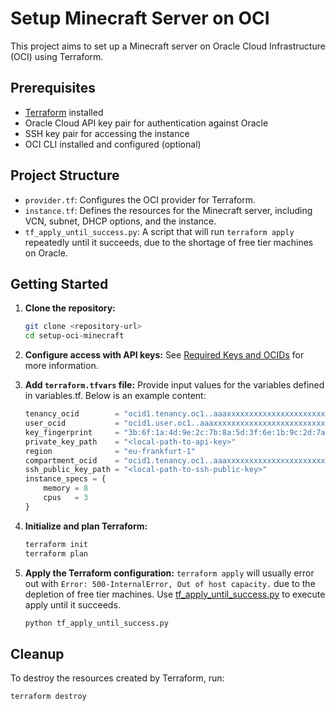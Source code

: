 # Setup Minecraft Server on OCI

This project aims to set up a Minecraft server on Oracle Cloud Infrastructure (OCI) using Terraform.

## Prerequisites

- [Terraform](https://www.terraform.io/downloads.html) installed
- Oracle Cloud API key pair for authentication against Oracle
- SSH key pair for accessing the instance
- OCI CLI installed and configured (optional)

## Project Structure

- `provider.tf`: Configures the OCI provider for Terraform.
- `instance.tf`: Defines the resources for the Minecraft server, including VCN, subnet, DHCP options, and the instance.
- `tf_apply_until_success.py`: A script that will run `terraform apply` repeatedly until it succeeds, due to the shortage of free tier machines on Oracle.

## Getting Started

1. **Clone the repository:**
    ```sh
    git clone <repository-url>
    cd setup-oci-minecraft
    ```

1. **Configure access with API keys:**
    See [Required Keys and OCIDs](https://docs.oracle.com/en-us/iaas/Content/API/Concepts/apisigningkey.htm#Required_Keys_and_OCIDs) for more information.

1. **Add `terraform.tfvars` file:**
    Provide input values for the variables defined in variables.tf. Below is an example content:
    ```tf
    tenancy_ocid        = "ocid1.tenancy.oc1..aaaxxxxxxxxxxxxxxxxxxxxxx"
    user_ocid           = "ocid1.user.oc1..aaaxxxxxxxxxxxxxxxxxxxxxxxxx"
    key_fingerprint     = "3b:6f:1a:4d:9e:2c:7b:8a:5d:3f:6e:1b:9c:2d:7a:8e"
    private_key_path    = "<local-path-to-api-key>"
    region              = "eu-frankfurt-1"
    compartment_ocid    = "ocid1.tenancy.oc1..aaaxxxxxxxxxxxxxxxxxxxxxx"
    ssh_public_key_path = "<local-path-to-ssh-public-key>"
    instance_specs = {
        memory = 8
        cpus   = 3
    }
    ```

1. **Initialize and plan Terraform:**
    ```sh
    terraform init
    terraform plan
    ```

1. **Apply the Terraform configuration:**
    `terraform apply` will usually error out with `Error: 500-InternalError, Out of host capacity.` due to the depletion of free tier machines. Use [tf_apply_until_success.py](tf_apply_until_success.py) to execute apply until it succeeds.
    ```sh
    python tf_apply_until_success.py
    ```

## Cleanup

To destroy the resources created by Terraform, run:
```sh
terraform destroy